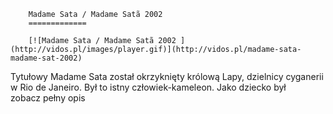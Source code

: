 
        Madame Sata / Madame Satã 2002 
        =============
        
        [![Madame Sata / Madame Satã 2002 ](http://vidos.pl/images/player.gif)](http://vidos.pl/madame-sata-madame-sat-2002)
        
        
 Tytułowy Madame Sata został okrzyknięty królową Lapy, dzielnicy cyganerii w Rio de Janeiro. Był to istny człowiek-kameleon. Jako dziecko był zobacz pełny opis
    